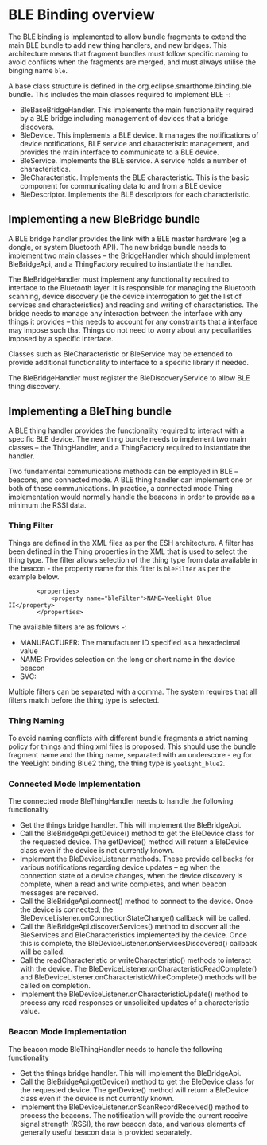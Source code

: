 # BLE Binding overview
 
The BLE binding is implemented to allow bundle fragments to extend the main BLE bundle to add new thing handlers, and new bridges. This architecture means that fragment bundles must follow specific naming to avoid conflicts when the fragments are merged, and must always utilise the binging name ```ble```.

A base class structure is defined in the org.eclipse.smarthome.binding.ble bundle. This includes the main classes required to implement BLE -:
 
* BleBaseBridgeHandler. This implements the main functionality required by a BLE bridge including management of devices that a bridge discovers.
* BleDevice. This implements a BLE device. It manages the notifications of device notifications, BLE service and characteristic management, and provides the main interface to communicate to a BLE device.
* BleService. Implements the BLE service. A service holds a number of characteristics.
* BleCharacteristic. Implements the BLE characteristic. This is the basic component for communicating data to and from a BLE device
* BleDescriptor. Implements the BLE descriptors for each characteristic.
 
## Implementing a new BleBridge bundle
 
A BLE bridge handler provides the link with a BLE master hardware (eg a dongle, or system Bluetooth API). The new bridge bundle needs to implement two main classes – the BridgeHandler which should implement BleBridgeApi, and a ThingFactory required to instantiate the handler.
 
The BleBridgeHandler must implement any functionality required to interface to the Bluetooth layer. It is responsible for managing the Bluetooth scanning, device discovery (ie the device interrogation to get the list of services and characteristics) and reading and writing of characteristics. The bridge needs to manage any interaction between the interface with any things it provides – this needs to account for any constraints that a interface may impose such that Things do not need to worry about any peculiarities imposed by a specific interface.

Classes such as BleCharacteristic or BleService may be extended to provide additional functionality to interface to a specific library if needed.

The BleBridgeHandler must register the BleDiscoveryService to allow BLE thing discovery.
 
## Implementing a BleThing bundle
 
A BLE thing handler provides the functionality required to interact with a specific BLE device. The new thing bundle needs to implement two main classes – the ThingHandler, and a ThingFactory required to instantiate the handler.
 
Two fundamental communications methods can be employed in BLE – beacons, and connected mode. A BLE thing handler can implement one or both of these communications. In practice, a connected mode Thing implementation would normally handle the beacons in order to provide as a minimum the RSSI data.

### Thing Filter

Things are defined in the XML files as per the ESH architecture. A filter has been defined in the Thing properties in the XML that is used to select the thing type. The filter allows selection of the thing type from data available in the beacon - the property name for this filter is ```bleFilter``` as per the example below.
 

```
        <properties>
            <property name="bleFilter">NAME=Yeelight Blue II</property>
        </properties>
```

The available filters are as follows -:

* MANUFACTURER: The manufacturer ID specified as a hexadecimal value
* NAME: Provides selection on the long or short name in the device beacon
* SVC:

Multiple filters can be separated with a comma. The system requires that all filters match before the thing type is selected.

### Thing Naming

To avoid naming conflicts with different bundle fragments a strict naming policy for things and thing xml files is proposed. This should use the bundle fragment name and the thing name, separated with an underscore - eg for the YeeLight binding Blue2 thing, the thing type is ```yeelight_blue2```.

 
### Connected Mode Implementation
 
The connected mode BleThingHandler needs to handle the following functionality
* Get the things bridge handler. This will implement the BleBridgeApi.
* Call the BleBridgeApi.getDevice() method to get the BleDevice class for the requested device. The getDevice() method will return a BleDevice class even if the device is not currently known.
* Implement the BleDeviceListener methods. These provide callbacks for various notifications regarding device updates – eg when the connection state of a device changes, when the device discovery is complete, when a read and write completes, and when beacon messages are received.
* Call the BleBridgeApi.connect() method to connect to the device. Once the device is connected, the BleDeviceListener.onConnectionStateChange() callback will be called.
* Call the BleBridgeApi.discoverServices() method to discover all the BleServices and BleCharacteristics implemented by the device. Once this is complete, the BleDeviceListener.onServicesDiscovered() callback will be called.
* Call the readCharacteristic or writeCharacteristic() methods to interact with the device. The BleDeviceListener.onCharacteristicReadComplete() and BleDeviceListener.onCharacteristicWriteComplete() methods will be called on completion.
* Implement the BleDeviceListener.onCharacteristicUpdate() method to process any read responses or unsolicited updates of a characteristic value.
 
### Beacon Mode Implementation
 
The beacon mode BleThingHandler needs to handle the following functionality

* Get the things bridge handler. This will implement the BleBridgeApi.
* Call the BleBridgeApi.getDevice() method to get the BleDevice class for the requested device. The getDevice() method will return a BleDevice class even if the device is not currently known.
* Implement the BleDeviceListener.onScanRecordReceived() method to process the beacons. The notification will provide the current receive signal strength (RSSI), the raw beacon data, and various elements of generally useful beacon data is provided separately.
